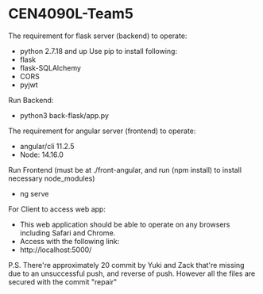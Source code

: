 # CEN4090L-Team5
The requirement for flask server (backend) to operate:
- python 2.7.18 and up
Use pip to install following:
- flask
- flask-SQLAlchemy
- CORS
- pyjwt

Run Backend:
- python3 back-flask/app.py 

The requirement for angular server (frontend) to operate:
- angular/cli 11.2.5
- Node: 14.16.0

Run Frontend (must be at ./front-angular, and run (npm install) to install necessary node_modules)
- ng serve


For Client to access web app:
- This web application should be able to operate on any browsers including Safari and Chrome.
- Access with the following link:
- http://localhost:5000/

P.S. There're approximately 20 commit by Yuki and Zack that're missing due to an unsuccessful
push, and reverse of push. However all the files are secured with the commit "repair"

